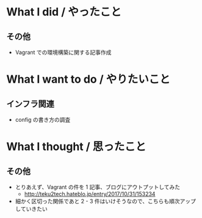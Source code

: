 # What I did / やったこと
## その他
- Vagrant での環境構築に関する記事作成

# What I want to do / やりたいこと
## インフラ関連
- config の書き方の調査

# What I thought / 思ったこと
## その他
- とりあえず、Vagrant の件を 1 記事、ブログにアウトプットしてみた
    - http://teku2tech.hateblo.jp/entry/2017/10/31/153234
- 細かく区切った関係であと 2 - 3 件はいけそうなので、こちらも順次アップしていきたい
